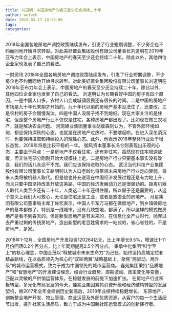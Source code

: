 ```yaml
---
title: 刘道明：中国房地产的春天至少还会持续二十年
author: wetech
date: 2019-02-17 14:55:00
tags: 
categories: 
---
```

2018年全国各地房地产调控政策陆续发布，引发了行业短期调整，不少房企也不约而同地开始寻求转型。对此美好置业集团股份有限公司董事长刘道明在2019年亚布力年会上表示，中国房地产的春天至少还会持续二十年。除此以外，其他四位企业家也发表了自己的看法。
<!-- more -->
一财资讯
2018年全国各地房地产调控政策陆续发布，引发了行业短期调整，不少房企也不约而同地开始寻求转型。对此美好置业集团股份有限公司董事长刘道明在2019年亚布力年会上表示，中国房地产的春天至少还会持续二十年。除此以外，其他四位企业家也发表了自己的看法。
刘道明认为长期看好中国的房子有四个原因，一是中国人口多，农村人口变成城镇居民还有很长的时间。二是中国的房地产市场是九十年代末期才开始的，九十年代以前的房地产基本没法住了，还要改。三是农村的房子会慢慢淘汰。四是中国人没房子找不到媳妇。现在大家关注的是住宅，但是整个房地产行业不仅仅是住宅，各种房地产都出现了。比如现在做三农地产，就是解决农业问题。
河南建业集团董事长胡葆森则认为，不管外部环境如何，都应保持深秋的心态。也就是在房地产过热时，不要瞎起哄。在进入深冬消沉时，也要保持进取和持续投入的理性心态。此外，他表示2018年整体行业处于增长态势，2019年将是比较平稳的一年。
御风资本董事长冯仑则表现出乐观的心态，主要由于两点：一是房地产不仅看住宅，还有非住宅。虽然现在住宅增速放缓，但非住宅部分刚刚开始大规模往上走。二是房地产行业只要基本事实没有改变，我们的活儿永远干不完。我们应该保持进取的心态。
武汉当代科技产业集团股份有限公司董事长艾路明则认为人口老龄化将带领未来房地产行业走向衰弱，将来人类将被机器人取代。但是他也补充说现在中国经济发展过程还是有力地上升，而且只要中国坚持改革开放这条路，中国的经济发展动力还是很强劲的。距离机器人取代人类至少还有二十年，人类这二十年还得住房，所以房子还是需要的，从这个意义上我们大可放心，无论是住宅还是工业，或者是旅游业的房地产。
月星集团有限公司董事局主席丁佐宏表示，中国人千军万马都在做房地产，到乡镇做房地产的基本都做了，特别是一线城市，没有几块空地，都满了。所以这样的模式做房地产是看不到春天的。但是新型房地产是有未来的，在信息化全产业时代，抛弃过去严重过剩的传统房地产，造出新型的老百姓需求的一站式的，省心省钱的，不是房地产，是家。
 
 
2018年1-12月，全国房地产开发投资120264亿元，比上年增长9.5%，增速比1-11月份回落0.2个百分点，比上年同期提高2.5个百分点。
秉承中化集团“科学至上”的核心理念，中国金茂以“释放城市未来生命力”为己任，始终坚持高端定位和精品路线，在以品质领先为核心的“双轮两翼”战略基础上，聚焦“两驱动、两升级”的城市运营模式，致力于成为中国领先的城市运营商。
鑫苑集团秉持“品质地产”和“智慧地产”的开发建设理念，结合行业趋势、周期波动、政策变化等变量，匹配以灵敏的产供销运营体系，在稳健发展的前提下加速扩张。
在房地产行业积极转型，多元化布局发展的今天，佳兆业集团紧抓消费升级和经济结构转型的发展契机，继2017年全年业绩创历史新高后，2018年业绩持续稳健增长。
东原地产，创新整合地产开发、物业管理、商业运营及外部优质资源，从客户的每一个生活细节出发，提升社区生活品质，致力于成为中国新社区运营模式的创新践行者。
